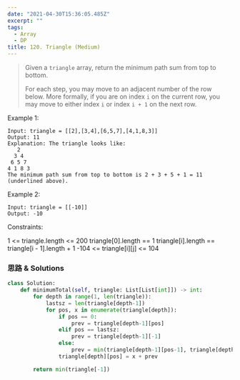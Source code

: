 ```yaml
---
date: "2021-04-30T15:36:05.485Z"
excerpt: ""
tags:
  - Array
  - DP
title: 120. Triangle (Medium)
---
```


> Given a `triangle` array, return the minimum path sum from top to bottom.
>
> For each step, you may move to an adjacent number of the row below. More formally, if you are on index `i` on the current row, you may move to either index `i` or index `i + 1` on the next row.

Example 1:

```
Input: triangle = [[2],[3,4],[6,5,7],[4,1,8,3]]
Output: 11
Explanation: The triangle looks like:
   2
  3 4
 6 5 7
4 1 8 3
The minimum path sum from top to bottom is 2 + 3 + 5 + 1 = 11 (underlined above).
```

Example 2:

```
Input: triangle = [[-10]]
Output: -10
```

Constraints:

1 <= triangle.length <= 200
triangle[0].length == 1
triangle[i].length == triangle[i - 1].length + 1
-104 <= triangle[i][j] <= 104

### 思路 & Solutions

```python
class Solution:
    def minimumTotal(self, triangle: List[List[int]]) -> int:
        for depth in range(1, len(triangle)):
            lastsz = len(triangle[depth-1])
            for pos, x in enumerate(triangle[depth]):
                if pos == 0:
                    prev = triangle[depth-1][pos]
                elif pos == lastsz:
                    prev = triangle[depth-1][-1]
                else:
                    prev = min(triangle[depth-1][pos-1], triangle[depth-1][pos])
                triangle[depth][pos] = x + prev

        return min(triangle[-1])
```
